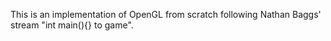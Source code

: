 This is an implementation of OpenGL from scratch following Nathan Baggs' stream "int main(){} to game".
